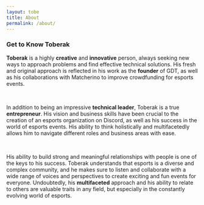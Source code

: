```yaml
---
layout: tobe
title: About
permalink: /about/
---
```


<h3>Get to Know Toberak</h3>
<p><strong>Toberak</strong> is a highly <strong>creative</strong> and <strong>innovative</strong> person, always seeking new ways to approach problems and find effective technical solutions. His fresh and original approach is reflected in his work as the <strong>founder</strong> of GDT, as well as his collaborations with Matcherino to improve crowdfunding for esports events.</p>
<br>
<p>In addition to being an impressive <strong>technical leader</strong>, Toberak is a true <strong>entrepreneur</strong>. His vision and business skills have been crucial to the creation of an esports organization on Discord, as well as his success in the world of esports events. His ability to think holistically and multifacetedly allows him to navigate different roles and business areas with ease.</p>
<br>
<p>His ability to build strong and meaningful relationships with people is one of the keys to his success. Toberak understands that esports is a diverse and complex community, and he makes sure to listen and collaborate with a wide range of voices and perspectives to create exciting and fun events for everyone. Undoubtedly, his <strong>multifaceted</strong> approach and his ability to relate to others are valuable traits in any field, but especially in the constantly evolving world of esports.</p>